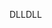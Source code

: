 <span data-ttu-id="cd1c8-101">DLL</span><span class="sxs-lookup"><span data-stu-id="cd1c8-101">DLL</span></span>